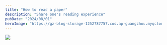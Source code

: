 ```yaml
---
title: "How to read a paper"
description: "Share one's reading experience"
pubDate: "2024/08/01"
heroImage: "https://gz-blog-storage-1252787757.cos.ap-guangzhou.myqcloud.com/books/20240801-how2read-paper-header.jpg?imageMogr2/format/webp"
---
```


![](https://gz-blog-storage-1252787757.cos.ap-guangzhou.myqcloud.com/books/20240801-how2read-paper.jpg?imageMogr2/format/webp)